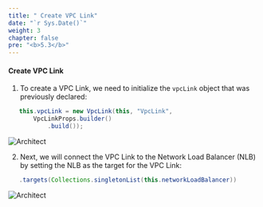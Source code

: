 ```yaml
---
title: " Create VPC Link"
date: "`r Sys.Date()`"
weight: 3
chapter: false
pre: "<b>5.3</b>"
---
```


#### Create VPC Link

1. To create a VPC Link, we need to initialize the `vpcLink` object that was previously declared:
```java
   this.vpcLink = new VpcLink(this, "VpcLink",
       VpcLinkProps.builder()
           .build());

```
![Architect](/images/5/createNLB/09.png?featherlight=false&width=60pc)

2. Next, we will connect the VPC Link to the Network Load Balancer (NLB) by setting the NLB as the target for the VPC Link:
```java
   .targets(Collections.singletonList(this.networkLoadBalancer))
```
![Architect](/images/5/createNLB/10.png?featherlight=false&width=60pc)

   